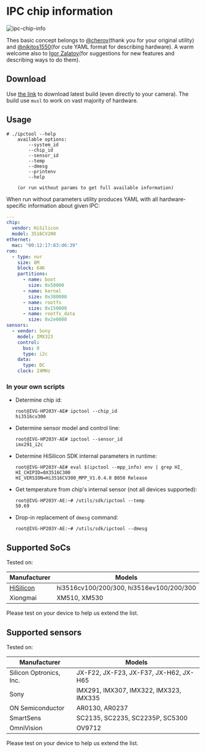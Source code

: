 # IPC chip information

![ipc-chip-info](https://github.com/OpenIPC/ipctool/workflows/ipc-chip-info/badge.svg)

Thes basic concept belongs to [@cherov](http://github.com/chertov)(thank you for
your original utility) and [@nikitos1550](https://github.com/nikitos1550/)(for
cute YAML format for describing hardware). A warm welcome also to [Igor
Zalatov](https://github.com/ZigFisher)(for suggestions for new features and
describing ways to do them).

## Download

Use [the
link](https://github.com/OpenIPC/ipctool/releases/download/latest/ipctool)
to download latest build (even directly to your camera). The build use `musl` to
work on vast majority of hardware.

## Usage

```
# ./ipctool --help
    available options:
        --system_id
        --chip_id
        --sensor_id
        --temp
        --dmesg
        --printenv
        --help

    (or run without params to get full available information)
```

When run without parameters utility produces YAML with all hardware-specific
information about given IPC:

```yaml
---
chip:
  vendor: HiSilicon
  model: 3516CV200
ethernet:
  mac: "00:12:17:83:d6:39"
rom:
  - type: nor
    size: 8M
    block: 64K
    partitions:
      - name: boot
        size: 0x50000
      - name: kernel
        size: 0x380000
      - name: rootfs
        size: 0x150000
      - name: rootfs_data
        size: 0x2e0000
sensors:
  - vendor: Sony
    model: IMX323
    control:
      bus: 0
      type: i2c
    data:
      type: DC
    clock: 24MHz
```

### In your own scripts

* Determine chip id:

    ```
    root@IVG-HP203Y-AE# ipctool --chip_id
    hi3516cv300
    ```

* Determine sensor model and control line:

    ```
    root@IVG-HP203Y-AE# ipctool --sensor_id
    imx291_i2c
    ```

* Determine HiSilicon SDK internal parameters in runtime:

    ```
    root@IVG-HP203Y-AE# eval $(ipctool --mpp_info) env | grep HI_
    HI_CHIPID=0X3516C300
    HI_VERSION=Hi3516CV300_MPP_V1.0.4.0 B050 Release
    ```

* Get temperature from chip's internal sensor (not all devices supported):

    ```
    root@IVG-HP203Y-AE:~# /utils/sdk/ipctool --temp
    50.69
    ```

* Drop-in replacement of `dmesg` command:

    ```
    root@IVG-HP203Y-AE:~# /utils/sdk/ipctool --dmesg
    ```

## Supported SoCs

Tested on:

|Manufacturer|Models|
|---|---|
|[HiSilicon](https://github.com/openIPC/camerasrnd/#chip-families-information)|hi3516cv100/200/300, hi3516ev100/200/300|
|Xiongmai|XM510, XM530|

Please test on your device to help us extend the list.

## Supported sensors

Tested on:

|Manufacturer           |Models                                 |
|-----------------------|---------------------------------------|
|Silicon Optronics, Inc.|JX-F22, JX-F23, JX-F37, JX-H62, JX-H65 |
|Sony                   |IMX291, IMX307, IMX322, IMX323, IMX335 |
|ON Semiconductor       |AR0130, AR0237                         |
|SmartSens              |SC2135, SC2235, SC2235P, SC5300        |
|OmniVision             |OV9712                                 |

Please test on your device to help us extend the list.
